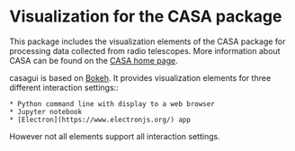 Visualization for the CASA package
==================================

This package includes the visualization elements of the CASA package for
processing data collected from radio telescopes. More information about CASA
can be found on the [CASA home page](https://casa.nrao.edu/).

casagui is based on [Bokeh](https://bokeh.org/). It provides visualization
elements for three different interaction settings::

    * Python command line with display to a web browser
    * Jupyter notebook
    * [Electron](https://www.electronjs.org/) app

However not all elements support all interaction settings.

